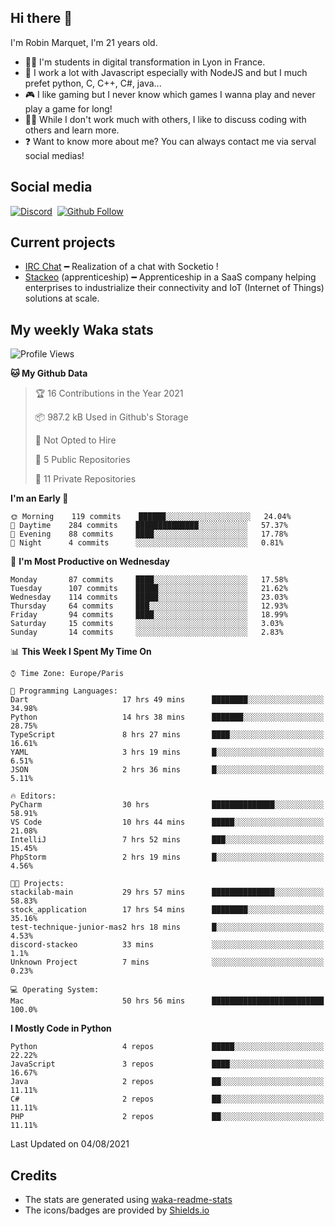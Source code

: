 ## Hi there 👋

I'm Robin Marquet, I'm 21 years old.

- 👨‍💻 I'm students in digital transformation in Lyon in France.
- 🌱 I work a lot with Javascript especially with NodeJS and but I much prefet python, C, C++, C#, java...
- 🎮 I like gaming but I never know which games I wanna play and never play a game for long!
- 👯‍♀️ While I don't work much with others, I like to discuss coding with others and learn more.
- ❓ Want to know more about me? You can always contact me via serval social medias!

## Social media

[![Discord](https://img.shields.io/discord/759460462105854022?label=rmarquet%232048&style=for-the-badge&logo=discord&logoColor=ffffff)](https://github.com/rmarquet21)
‎‎ [![Github Follow](https://img.shields.io/github/followers/rmarquet21?logo=github&logoColor=ffffff&style=for-the-badge)](https://github.com/rmarquet21)

## Current projects

- [IRC Chat](https://socket.io/) ━ Realization of a chat with Socketio !
- [Stackeo](https://www.stackeo.io/) (apprenticeship) ━ Apprenticeship in a SaaS company helping enterprises to industrialize their connectivity and IoT (Internet of Things) solutions at scale.

## My weekly Waka stats

<!--START_SECTION:waka-->
![Profile Views](http://img.shields.io/badge/Profile%20Views-0-blue)

**🐱 My Github Data** 

> 🏆 16 Contributions in the Year 2021
 > 
> 📦 987.2 kB Used in Github's Storage 
 > 
> 🚫 Not Opted to Hire
 > 
> 📜 5 Public Repositories 
 > 
> 🔑 11 Private Repositories  
 > 
**I'm an Early 🐤** 

```text
🌞 Morning    119 commits    ██████░░░░░░░░░░░░░░░░░░░   24.04% 
🌆 Daytime    284 commits    ██████████████░░░░░░░░░░░   57.37% 
🌃 Evening    88 commits     ████░░░░░░░░░░░░░░░░░░░░░   17.78% 
🌙 Night      4 commits      ░░░░░░░░░░░░░░░░░░░░░░░░░   0.81%

```
📅 **I'm Most Productive on Wednesday** 

```text
Monday       87 commits     ████░░░░░░░░░░░░░░░░░░░░░   17.58% 
Tuesday      107 commits    █████░░░░░░░░░░░░░░░░░░░░   21.62% 
Wednesday    114 commits    █████░░░░░░░░░░░░░░░░░░░░   23.03% 
Thursday     64 commits     ███░░░░░░░░░░░░░░░░░░░░░░   12.93% 
Friday       94 commits     ████░░░░░░░░░░░░░░░░░░░░░   18.99% 
Saturday     15 commits     ░░░░░░░░░░░░░░░░░░░░░░░░░   3.03% 
Sunday       14 commits     ░░░░░░░░░░░░░░░░░░░░░░░░░   2.83%

```


📊 **This Week I Spent My Time On** 

```text
⌚︎ Time Zone: Europe/Paris

💬 Programming Languages: 
Dart                     17 hrs 49 mins      ████████░░░░░░░░░░░░░░░░░   34.98% 
Python                   14 hrs 38 mins      ███████░░░░░░░░░░░░░░░░░░   28.75% 
TypeScript               8 hrs 27 mins       ████░░░░░░░░░░░░░░░░░░░░░   16.61% 
YAML                     3 hrs 19 mins       █░░░░░░░░░░░░░░░░░░░░░░░░   6.51% 
JSON                     2 hrs 36 mins       █░░░░░░░░░░░░░░░░░░░░░░░░   5.11%

🔥 Editors: 
PyCharm                  30 hrs              ██████████████░░░░░░░░░░░   58.91% 
VS Code                  10 hrs 44 mins      █████░░░░░░░░░░░░░░░░░░░░   21.08% 
IntelliJ                 7 hrs 52 mins       ███░░░░░░░░░░░░░░░░░░░░░░   15.45% 
PhpStorm                 2 hrs 19 mins       █░░░░░░░░░░░░░░░░░░░░░░░░   4.56%

🐱‍💻 Projects: 
stackilab-main           29 hrs 57 mins      ██████████████░░░░░░░░░░░   58.83% 
stock_application        17 hrs 54 mins      ████████░░░░░░░░░░░░░░░░░   35.16% 
test-technique-junior-mas2 hrs 18 mins       █░░░░░░░░░░░░░░░░░░░░░░░░   4.53% 
discord-stackeo          33 mins             ░░░░░░░░░░░░░░░░░░░░░░░░░   1.1% 
Unknown Project          7 mins              ░░░░░░░░░░░░░░░░░░░░░░░░░   0.23%

💻 Operating System: 
Mac                      50 hrs 56 mins      █████████████████████████   100.0%

```

**I Mostly Code in Python** 

```text
Python                   4 repos             █████░░░░░░░░░░░░░░░░░░░░   22.22% 
JavaScript               3 repos             ████░░░░░░░░░░░░░░░░░░░░░   16.67% 
Java                     2 repos             ██░░░░░░░░░░░░░░░░░░░░░░░   11.11% 
C#                       2 repos             ██░░░░░░░░░░░░░░░░░░░░░░░   11.11% 
PHP                      2 repos             ██░░░░░░░░░░░░░░░░░░░░░░░   11.11%

```



 Last Updated on 04/08/2021
<!--END_SECTION:waka-->

## Credits

- The stats are generated using [waka-readme-stats](https://github.com/anmol098/waka-readme-stats)
- The icons/badges are provided by [Shields.io](https://shields.io/)
